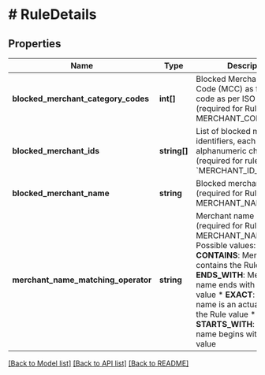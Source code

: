 # # RuleDetails

## Properties

Name | Type | Description | Notes
------------ | ------------- | ------------- | -------------
**blocked_merchant_category_codes** | **int[]** | Blocked Merchant Category Code (MCC) as four digit code as per ISO 18245 (required for Rule type: MERCHANT_CODE_BLOCK). | [optional]
**blocked_merchant_ids** | **string[]** | List of blocked merchant identifiers, each up to 15 alphanumeric characters (required for rule type of &#x60;MERCHANT_ID_BLOCK&#x60;). | [optional]
**blocked_merchant_name** | **string** | Blocked merchant name (required for Rule type: MERCHANT_NAME_BLOCK). | [optional]
**merchant_name_matching_operator** | **string** | Merchant name matching (required for Rule type: MERCHANT_NAME_BLOCK). Possible values:  * **CONTAINS**: Merchant name contains the Rule value  * **ENDS_WITH**: Merchant name ends with the Rule value  * **EXACT**: Merchant name is an actual match of the Rule value  * **STARTS_WITH**: Merchant name begins with the Rule value | [optional]

[[Back to Model list]](../../README.md#models) [[Back to API list]](../../README.md#endpoints) [[Back to README]](../../README.md)
